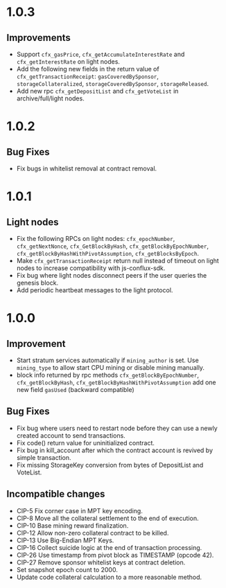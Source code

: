 # 1.0.3

## Improvements

- Support `cfx_gasPrice`, `cfx_getAccumulateInterestRate` and `cfx_getInterestRate` on light nodes.
- Add the following new fields in the return value of `cfx_getTransactionReceipt`: `gasCoveredBySponsor`, `storageCollateralized`, `storageCoveredBySponsor`, `storageReleased`.
- Add new rpc `cfx_getDepositList` and `cfx_getVoteList` in archive/full/light nodes.

# 1.0.2

## Bug Fixes

- Fix bugs in whitelist removal at contract removal.

# 1.0.1

## Light nodes

- Fix the following RPCs on light nodes: `cfx_epochNumber`, `cfx_getNextNonce`, `cfx_GetBlockByHash`, `cfx_getBlockByEpochNumber`, `cfx_getBlockByHashWithPivotAssumption`, `cfx_getBlocksByEpoch`.
- Make `cfx_getTransactionReceipt` return null instead of timeout on light nodes to increase compatibility with js-conflux-sdk.
- Fix bug where light nodes disconnect peers if the user queries the genesis block.
- Add periodic heartbeat messages to the light protocol.

# 1.0.0

## Improvement

- Start stratum services automatically if `mining_author` is set.
Use `mining_type` to allow start CPU mining or disable mining manually.
- block info returned by rpc methods `cfx_getBlockByEpochNumber`, `cfx_getBlockByHash`, `cfx_getBlockByHashWithPivotAssumption` add one new field `gasUsed` (backward compatible)

## Bug Fixes

- Fix bug where users need to restart node before they can use a newly created account to send transactions.
- Fix code() return value for uninitialized contract.
- Fix bug in kill_account after which the contract account is revived by simple transaction.
- Fix missing StorageKey conversion from bytes of DepositList and VoteList.

## Incompatible changes

- CIP-5 Fix corner case in MPT key encoding.
- CIP-8 Move all the collateral settlement to the end of execution.
- CIP-10 Base mining reward finalization.
- CIP-12 Allow non-zero collateral contract to be killed.
- CIP-13 Use Big-Endian MPT Keys.
- CIP-16 Collect suicide logic at the end of transaction processing.
- CIP-26 Use timestamp from pivot block as TIMESTAMP (opcode 42).
- CIP-27 Remove sponsor whitelist keys at contract deletion.
- Set snapshot epoch count to 2000.
- Update code collateral calculation to a more reasonable method.
